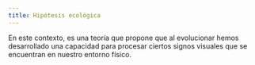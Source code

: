 ```yaml
---
title: Hipótesis ecológica
---
```

En este contexto, es una teoría que propone que al evolucionar hemos desarrollado una capacidad para procesar ciertos signos visuales que se encuentran en nuestro entorno físico. 